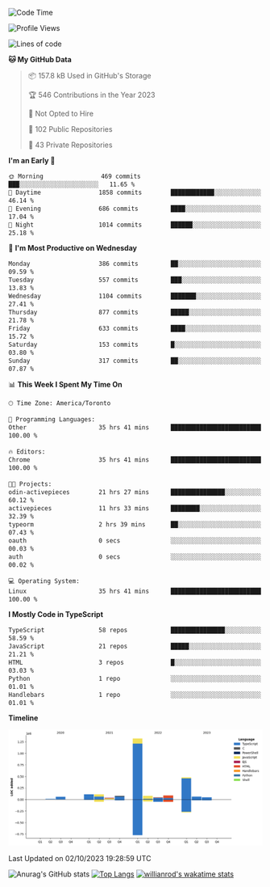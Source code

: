 <!--START_SECTION:waka-->
![Code Time](http://img.shields.io/badge/Code%20Time-673%20hrs%2011%20mins-blue)

![Profile Views](http://img.shields.io/badge/Profile%20Views-0-blue)

![Lines of code](https://img.shields.io/badge/From%20Hello%20World%20I%27ve%20Written-2.5%20million%20lines%20of%20code-blue)

**🐱 My GitHub Data** 

> 📦 157.8 kB Used in GitHub's Storage 
 > 
> 🏆 546 Contributions in the Year 2023
 > 
> 🚫 Not Opted to Hire
 > 
> 📜 102 Public Repositories 
 > 
> 🔑 43 Private Repositories 
 > 
**I'm an Early 🐤** 

```text
🌞 Morning                469 commits         ███░░░░░░░░░░░░░░░░░░░░░░   11.65 % 
🌆 Daytime                1858 commits        ████████████░░░░░░░░░░░░░   46.14 % 
🌃 Evening                686 commits         ████░░░░░░░░░░░░░░░░░░░░░   17.04 % 
🌙 Night                  1014 commits        ██████░░░░░░░░░░░░░░░░░░░   25.18 % 
```
📅 **I'm Most Productive on Wednesday** 

```text
Monday                   386 commits         ██░░░░░░░░░░░░░░░░░░░░░░░   09.59 % 
Tuesday                  557 commits         ███░░░░░░░░░░░░░░░░░░░░░░   13.83 % 
Wednesday                1104 commits        ███████░░░░░░░░░░░░░░░░░░   27.41 % 
Thursday                 877 commits         █████░░░░░░░░░░░░░░░░░░░░   21.78 % 
Friday                   633 commits         ████░░░░░░░░░░░░░░░░░░░░░   15.72 % 
Saturday                 153 commits         █░░░░░░░░░░░░░░░░░░░░░░░░   03.80 % 
Sunday                   317 commits         ██░░░░░░░░░░░░░░░░░░░░░░░   07.87 % 
```


📊 **This Week I Spent My Time On** 

```text
🕑︎ Time Zone: America/Toronto

💬 Programming Languages: 
Other                    35 hrs 41 mins      █████████████████████████   100.00 % 

🔥 Editors: 
Chrome                   35 hrs 41 mins      █████████████████████████   100.00 % 

🐱‍💻 Projects: 
odin-activepieces        21 hrs 27 mins      ███████████████░░░░░░░░░░   60.12 % 
activepieces             11 hrs 33 mins      ████████░░░░░░░░░░░░░░░░░   32.39 % 
typeorm                  2 hrs 39 mins       ██░░░░░░░░░░░░░░░░░░░░░░░   07.43 % 
oauth                    0 secs              ░░░░░░░░░░░░░░░░░░░░░░░░░   00.03 % 
auth                     0 secs              ░░░░░░░░░░░░░░░░░░░░░░░░░   00.02 % 

💻 Operating System: 
Linux                    35 hrs 41 mins      █████████████████████████   100.00 % 
```

**I Mostly Code in TypeScript** 

```text
TypeScript               58 repos            ███████████████░░░░░░░░░░   58.59 % 
JavaScript               21 repos            █████░░░░░░░░░░░░░░░░░░░░   21.21 % 
HTML                     3 repos             █░░░░░░░░░░░░░░░░░░░░░░░░   03.03 % 
Python                   1 repo              ░░░░░░░░░░░░░░░░░░░░░░░░░   01.01 % 
Handlebars               1 repo              ░░░░░░░░░░░░░░░░░░░░░░░░░   01.01 % 
```



**Timeline**

![Lines of Code chart](https://raw.githubusercontent.com/wise-introvert/wise-introvert/master/assets/bar_graph.png)


 Last Updated on 02/10/2023 19:28:59 UTC
<!--END_SECTION:waka-->

![Anurag's GitHub stats](https://github-readme-stats.vercel.app/api?username=wise-introvert&count_private=true&show_icons=true)
[![Top Langs](https://github-readme-stats.vercel.app/api/top-langs/?username=wise-introvert&langs_count=10)](https://github.com/anuraghazra/github-readme-stats)
[![willianrod's wakatime stats](https://github-readme-stats.vercel.app/api/wakatime?username=wiseintrovert)](https://github.com/anuraghazra/github-readme-stats)
